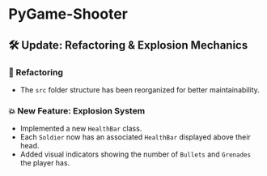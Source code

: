 # PyGame-Shooter

## 🛠️ Update: Refactoring & Explosion Mechanics

### 🔄 Refactoring
- The `src` folder structure has been reorganized for better maintainability.

### 💥 New Feature: Explosion System
- Implemented a new `HealthBar` class.
- Each `Soldier` now has an associated `HealthBar` displayed above their head.
- Added visual indicators showing the number of `Bullets` and `Grenades` the player has.
